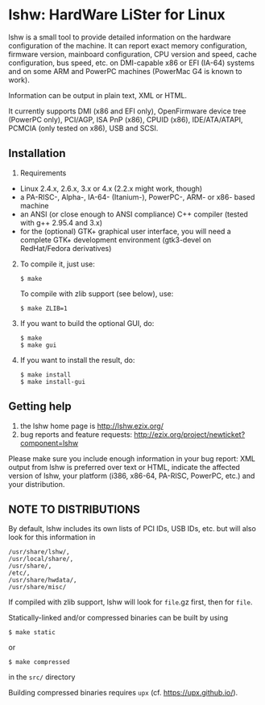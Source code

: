 lshw: HardWare LiSter for Linux
===============================

lshw is a small tool to provide detailed information on the hardware configuration of the machine. It can report exact memory configuration, firmware version, mainboard configuration, CPU version and speed, cache configuration, bus speed, etc. on DMI-capable x86 or EFI (IA-64) systems and on some ARM and PowerPC machines (PowerMac G4 is known to work).

Information can be output in plain text, XML or HTML.

It currently supports DMI (x86 and EFI only), OpenFirmware device tree
(PowerPC only), PCI/AGP, ISA PnP (x86), CPUID (x86), IDE/ATA/ATAPI, PCMCIA
(only tested on x86), USB and SCSI.

Installation
------------

 1. Requirements
   - Linux 2.4.x, 2.6.x, 3.x or 4.x (2.2.x might work, though)
   - a PA-RISC-, Alpha-, IA-64- (Itanium-), PowerPC-, ARM- or x86- based machine
   - an ANSI (or close enough to ANSI compliance) C++ compiler (tested with g++ 2.95.4 and 3.x)
   - for the (optional) GTK+ graphical user interface, you will need a
	complete GTK+ development environment (gtk3-devel on RedHat/Fedora derivatives) 

 2. To compile it, just use:

    	$ make

    To compile with zlib support (see below), use:

    	$ make ZLIB=1

 3. If you want to build the optional GUI, do:

    	$ make
    	$ make gui

 4. If you want to install the result, do:

    	$ make install
    	$ make install-gui

Getting help
------------

 1. the lshw home page is http://lshw.ezix.org/
 2. bug reports and feature requests: http://ezix.org/project/newticket?component=lshw
 
   Please make sure you include enough information in your bug report: XML output from lshw is preferred over text or HTML, indicate the affected version of lshw, your platform (i386, x86-64, PA-RISC, PowerPC, etc.) and your distribution.

NOTE TO DISTRIBUTIONS
---------------------

By default, lshw includes its own lists of PCI IDs, USB IDs, etc. but will also look for this information in

	/usr/share/lshw/,
	/usr/local/share/,
	/usr/share/,
	/etc/,
	/usr/share/hwdata/,
	/usr/share/misc/

If compiled with zlib support, lshw will look for `file`.gz first, then for `file`.

Statically-linked and/or compressed binaries can be built by using

    $ make static

or

    $ make compressed

in the `src/` directory

Building compressed binaries requires `upx` (cf. https://upx.github.io/).
